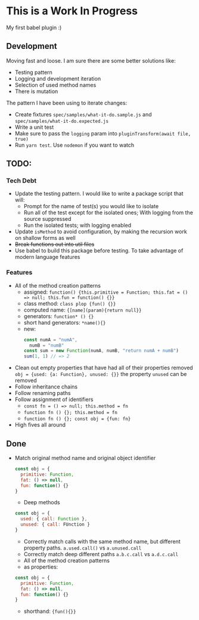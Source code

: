 # This is a Work In Progress

My first babel plugin :)

## Development

Moving fast and loose. I am sure there are some better solutions like:

* Testing pattern
* Logging and development iteration
* Selection of used method names
* There is mutation

The pattern I have been using to iterate changes:

* Create fixtures `spec/samples/what-it-do.sample.js` and `spec/samples/what-it-do.expected.js`
* Write a unit test
* Make sure to pass the `logging` param into `pluginTransform(await file, true)`
* Run `yarn test`. Use `nodemon` if you want to watch

## TODO:

### Tech Debt

* Update the testing pattern. I would like to write a package script that will:
  * Prompt for the name of test(s) you would like to isolate
  * Run all of the test except for the isolated ones; With logging from the source suppressed
  * Run the isolated tests; with logging enabled
* Update `isMethod` to avoid configuration, by making the recursion work on shallow forms as well
* ~~Break functions out into util files~~
* Use babel to build this package before testing. To take advantage of modern language features

### Features

* All of the method creation patterns
  * assigned: `function() {this.primitive = Function; this.fat = () => null; this.fun = function() {}}`
  * class method: `class plop {fun() {}}`
  * computed name: `{[name](param){return null}}`
  * generators: `function* () {}`
  * short hand generators: `*name(){}`
  * new:
    ```javascript
    const numA = "numA",
      numB = "numB"
    const sum = new Function(numA, numB, "return numA + numB")
    sum(1, 1) // => 2
    ```
* Clean out empty properties that have had all of their properties removed `obj = {used: {a: Function}, unused: {}}` the property `unused` can be removed
* Follow inheritance chains
* Follow renaming paths
* Follow assignment of identifiers
  * `const fn = () => null; this.method = fn`
  * `function fn () {}; this.method = fn`
  * `function fn () {}; const obj = {fun: fn}`
* High fives all around

## Done

* Match original method name and original object identifier
  ```javascript
  const obj = {
    primitive: Function,
    fat: () => null,
    fun: function() {}
  }
  ```
  * Deep methods
  ```javascript
  const obj = {
    used: { call: Function },
    unused: { call: FUnction }
  }
  ```
  * Correctly match calls with the same method name, but different property paths. `a.used.call()` vs `a.unused.call`
  * Correctly match deep different paths `a.b.c.call` vs `a.d.c.call`
  * All of the method creation patterns
  * as properties:
  ```javascript
  const obj = {
    primitive: Function,
    fat: () => null,
    fun: function() {}
  }
  ```
  * shorthand: `{fun(){}}`
